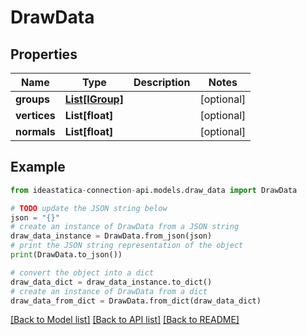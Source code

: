 # DrawData


## Properties

Name | Type | Description | Notes
------------ | ------------- | ------------- | -------------
**groups** | [**List[IGroup]**](IGroup.md) |  | [optional] 
**vertices** | **List[float]** |  | [optional] 
**normals** | **List[float]** |  | [optional] 

## Example

```python
from ideastatica-connection-api.models.draw_data import DrawData

# TODO update the JSON string below
json = "{}"
# create an instance of DrawData from a JSON string
draw_data_instance = DrawData.from_json(json)
# print the JSON string representation of the object
print(DrawData.to_json())

# convert the object into a dict
draw_data_dict = draw_data_instance.to_dict()
# create an instance of DrawData from a dict
draw_data_from_dict = DrawData.from_dict(draw_data_dict)
```
[[Back to Model list]](../README.md#documentation-for-models) [[Back to API list]](../README.md#documentation-for-api-endpoints) [[Back to README]](../README.md)


